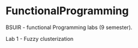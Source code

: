 FunctionalProgramming
=====================

BSUIR - functional Programming labs (9 semester).

Lab 1 - Fuzzy clusterization

